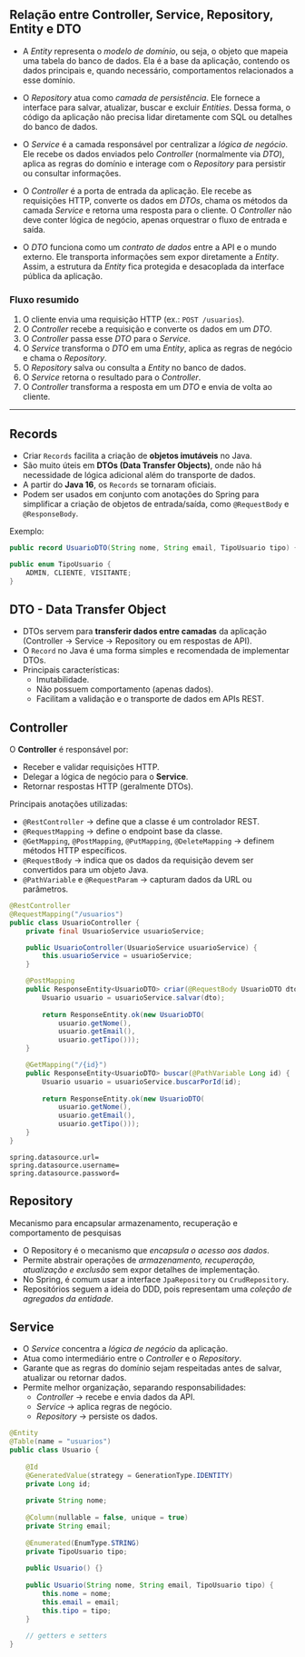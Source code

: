 ## Relação entre Controller, Service, Repository, Entity e DTO

- A _Entity_ representa o _modelo de domínio_, ou seja, o objeto que mapeia uma tabela do banco de dados. Ela é a base da aplicação, contendo os dados principais e, quando necessário, comportamentos relacionados a esse domínio.

- O _Repository_ atua como _camada de persistência_. Ele fornece a interface para salvar, atualizar, buscar e excluir _Entities_. Dessa forma, o código da aplicação não precisa lidar diretamente com SQL ou detalhes do banco de dados.

- O _Service_ é a camada responsável por centralizar a _lógica de negócio_. Ele recebe os dados enviados pelo _Controller_ (normalmente via _DTO_), aplica as regras do domínio e interage com o _Repository_ para persistir ou consultar informações.

- O _Controller_ é a porta de entrada da aplicação. Ele recebe as requisições HTTP, converte os dados em _DTOs_, chama os métodos da camada _Service_ e retorna uma resposta para o cliente. O _Controller_ não deve conter lógica de negócio, apenas orquestrar o fluxo de entrada e saída.

- O _DTO_ funciona como um _contrato de dados_ entre a API e o mundo externo. Ele transporta informações sem expor diretamente a _Entity_. Assim, a estrutura da _Entity_ fica protegida e desacoplada da interface pública da aplicação.

### Fluxo resumido

1. O cliente envia uma requisição HTTP (ex.: `POST /usuarios`).
2. O _Controller_ recebe a requisição e converte os dados em um _DTO_.
3. O _Controller_ passa esse _DTO_ para o _Service_.
4. O _Service_ transforma o _DTO_ em uma _Entity_, aplica as regras de negócio e chama o _Repository_.
5. O _Repository_ salva ou consulta a _Entity_ no banco de dados.
6. O _Service_ retorna o resultado para o _Controller_.
7. O _Controller_ transforma a resposta em um _DTO_ e envia de volta ao cliente.

---

## Records

- Criar `Records` facilita a criação de **objetos imutáveis** no Java.
- São muito úteis em **DTOs (Data Transfer Objects)**, onde não há necessidade de lógica adicional além do transporte de dados.
- A partir do **Java 16**, os `Records` se tornaram oficiais.
- Podem ser usados em conjunto com anotações do Spring para simplificar a criação de objetos de entrada/saída, como `@RequestBody` e `@ResponseBody`.

Exemplo:

```java
public record UsuarioDTO(String nome, String email, TipoUsuario tipo) {}

public enum TipoUsuario {
    ADMIN, CLIENTE, VISITANTE;
}
```

## DTO - Data Transfer Object

- DTOs servem para **transferir dados entre camadas** da aplicação (Controller → Service → Repository ou em respostas de API).
- O `Record` no Java é uma forma simples e recomendada de implementar DTOs.
- Principais características:
    - Imutabilidade.
    - Não possuem comportamento (apenas dados).
	- Facilitam a validação e o transporte de dados em APIs REST.

## Controller

O **Controller** é responsável por:

- Receber e validar requisições HTTP.
- Delegar a lógica de negócio para o **Service**.
- Retornar respostas HTTP (geralmente DTOs).

Principais anotações utilizadas:
- `@RestController` → define que a classe é um controlador REST.
- `@RequestMapping` → define o endpoint base da classe.
- `@GetMapping`, `@PostMapping`, `@PutMapping`, `@DeleteMapping` → definem métodos HTTP específicos.
- `@RequestBody` → indica que os dados da requisição devem ser convertidos para um objeto Java.
- `@PathVariable` e `@RequestParam` → capturam dados da URL ou parâmetros.

```java title:'Exemplo de Controller'
@RestController
@RequestMapping("/usuarios")
public class UsuarioController {
    private final UsuarioService usuarioService;

    public UsuarioController(UsuarioService usuarioService) {
        this.usuarioService = usuarioService;
    }

    @PostMapping
    public ResponseEntity<UsuarioDTO> criar(@RequestBody UsuarioDTO dto) {
        Usuario usuario = usuarioService.salvar(dto);
        
        return ResponseEntity.ok(new UsuarioDTO(
	        usuario.getNome(), 
	        usuario.getEmail(), 
	        usuario.getTipo()));
    }

    @GetMapping("/{id}")
    public ResponseEntity<UsuarioDTO> buscar(@PathVariable Long id) {
        Usuario usuario = usuarioService.buscarPorId(id);
        
        return ResponseEntity.ok(new UsuarioDTO(
			usuario.getNome(), 
			usuario.getEmail(), 
			usuario.getTipo()));
    }
}
```

```properties title:"application.properties"
spring.datasource.url=
spring.datasource.username=
spring.datasource.password=
```

## Repository

Mecanismo para encapsular armazenamento, recuperação e comportamento de pesquisas

- O Repository é o mecanismo que *encapsula o acesso aos dados*.
- Permite abstrair operações de *armazenamento, recuperação, atualização e exclusão* sem expor detalhes de implementação.
- No Spring, é comum usar a interface `JpaRepository` ou `CrudRepository`.
- Repositórios seguem a ideia do DDD, pois representam uma *coleção de agregados da entidade*.

## Service

- O _Service_ concentra a _lógica de negócio_ da aplicação.
- Atua como intermediário entre o _Controller_ e o _Repository_.
- Garante que as regras do domínio sejam respeitadas antes de salvar, atualizar ou retornar dados.
- Permite melhor organização, separando responsabilidades:
    - _Controller_ → recebe e envia dados da API.
    - _Service_ → aplica regras de negócio.
    - _Repository_ → persiste os dados.

```java
@Entity
@Table(name = "usuarios")
public class Usuario {
	
    @Id
    @GeneratedValue(strategy = GenerationType.IDENTITY)
    private Long id;
	
    private String nome;
	
    @Column(nullable = false, unique = true)
    private String email;
	
    @Enumerated(EnumType.STRING)
    private TipoUsuario tipo;
	
    public Usuario() {}
	
    public Usuario(String nome, String email, TipoUsuario tipo) {
        this.nome = nome;
        this.email = email;
        this.tipo = tipo;
    }
	
    // getters e setters
}
```


